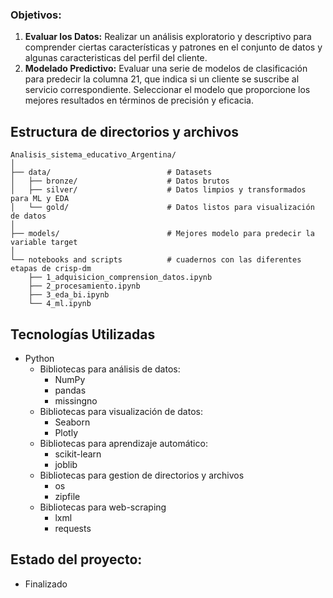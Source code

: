 ### **Objetivos:**

1. **Evaluar los Datos:** Realizar un análisis exploratorio y descriptivo para comprender ciertas características y patrones en el conjunto de datos y algunas caracteristicas del perfil del cliente.
2. **Modelado Predictivo:** Evaluar una serie de modelos de clasificación para predecir la columna 21, que indica si un cliente se suscribe al servicio correspondiente. Seleccionar el modelo que proporcione los mejores resultados en términos de precisión y eficacia.

## Estructura de directorios y archivos

    Analisis_sistema_educativo_Argentina/
    │
    ├── data/                          # Datasets
    │   ├── bronze/                    # Datos brutos
    │   ├── silver/                    # Datos limpios y transformados para ML y EDA
    │   └── gold/                      # Datos listos para visualización de datos
    │
    ├── models/                        # Mejores modelo para predecir la variable target
    │
    └── notebooks and scripts          # cuadernos con las diferentes etapas de crisp-dm
        ├── 1_adquisicion_comprension_datos.ipynb                    
        ├── 2_procesamiento.ipynb                    
        ├── 3_eda_bi.ipynb
        └── 4_ml.ipynb

## Tecnologías Utilizadas
- Python
  - Bibliotecas para análisis de datos:
    - NumPy
    - pandas
    - missingno
  -	Bibliotecas para visualización de datos:
    -	Seaborn
    - Plotly
  -	Bibliotecas para aprendizaje automático:
    -	scikit-learn
    - joblib
  - Bibliotecas para gestion de directorios y archivos
    - os
    - zipfile
  - Bibliotecas para web-scraping
    - lxml
    - requests

## Estado del proyecto:
- Finalizado 